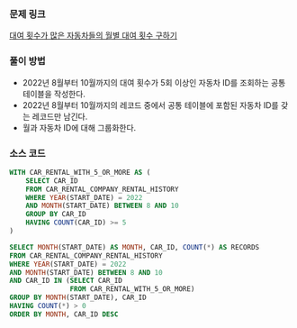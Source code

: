 ### 문제 링크
[대여 횟수가 많은 자동차들의 월별 대여 횟수 구하기](https://school.programmers.co.kr/learn/courses/30/lessons/151139)

### 풀이 방법
- 2022년 8월부터 10월까지의 대여 횟수가 5회 이상인 자동차 ID를 조회하는 공통 테이블을 작성한다.
- 2022년 8월부터 10월까지의 레코드 중에서 공통 테이블에 포함된 자동차 ID를 갖는 레코드만 남긴다.
- 월과 자동차 ID에 대해 그룹화한다.

### 소스 코드
```sql
WITH CAR_RENTAL_WITH_5_OR_MORE AS (
    SELECT CAR_ID
    FROM CAR_RENTAL_COMPANY_RENTAL_HISTORY
    WHERE YEAR(START_DATE) = 2022
    AND MONTH(START_DATE) BETWEEN 8 AND 10
    GROUP BY CAR_ID
    HAVING COUNT(CAR_ID) >= 5
)

SELECT MONTH(START_DATE) AS MONTH, CAR_ID, COUNT(*) AS RECORDS
FROM CAR_RENTAL_COMPANY_RENTAL_HISTORY 
WHERE YEAR(START_DATE) = 2022
AND MONTH(START_DATE) BETWEEN 8 AND 10
AND CAR_ID IN (SELECT CAR_ID 
               FROM CAR_RENTAL_WITH_5_OR_MORE)
GROUP BY MONTH(START_DATE), CAR_ID
HAVING COUNT(*) > 0
ORDER BY MONTH, CAR_ID DESC
```